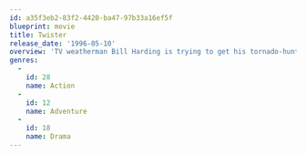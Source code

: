 ```yaml
---
id: a35f3eb2-83f2-4420-ba47-97b33a16ef5f
blueprint: movie
title: Twister
release_date: '1996-05-10'
overview: 'TV weatherman Bill Harding is trying to get his tornado-hunter wife, Jo, to sign divorce papers so he can marry his girlfriend Melissa. But Mother Nature, in the form of a series of intense storms sweeping across Oklahoma, has other plans. Soon the three have joined the team of stormchasers as they attempt to insert a revolutionary measuring device into the very heart of several extremely violent tornados.'
genres:
  -
    id: 28
    name: Action
  -
    id: 12
    name: Adventure
  -
    id: 18
    name: Drama
---
```

